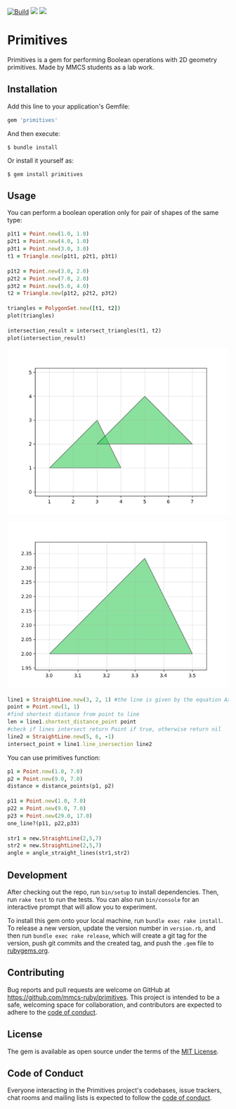 [![Build](https://github.com/mmcs-ruby/primitives/actions/workflows/main.yml/badge.svg)](https://github.com/mmcs-ruby/primitives/actions/workflows/main.yml)
<a href="https://codeclimate.com/github/mmcs-ruby/primitives/maintainability"><img src="https://api.codeclimate.com/v1/badges/d424b22ca6482d937001/maintainability" /></a>
<a href="https://codeclimate.com/github/mmcs-ruby/primitives/test_coverage"><img src="https://api.codeclimate.com/v1/badges/d424b22ca6482d937001/test_coverage" /></a>

# Primitives

Primitives is a gem for performing Boolean operations with
2D geometry primitives. Made by MMCS students as a lab work.

## Installation

Add this line to your application's Gemfile:

```ruby
gem 'primitives'
```

And then execute:

    $ bundle install

Or install it yourself as:

    $ gem install primitives

## Usage

You can perform a boolean operation only for pair of shapes of the same type:

```ruby
p1t1 = Point.new(1.0, 1.0)
p2t1 = Point.new(4.0, 1.0)
p3t1 = Point.new(3.0, 3.0)
t1 = Triangle.new(p1t1, p2t1, p3t1)

p1t2 = Point.new(3.0, 2.0)
p2t2 = Point.new(7.0, 2.0)
p3t2 = Point.new(5.0, 4.0)
t2 = Triangle.new(p1t2, p2t2, p3t2)

triangles = PolygonSet.new([t1, t2])
plot(triangles)

intersection_result = intersect_triangles(t1, t2)
plot(intersection_result)
```

![triangles_example](docs/images/triangles_example.png)

![intersect_triangles_example](docs/images/intersect_triangles_example.png)

 ```ruby
line1 = StraightLine.new(3, 2, 1) #the line is given by the equation Ax + By + C = 0
point = Point.new(1, 1)
#find shortest distance from point to line
len = line1.shortest_distance_point point
#check if lines intersect return Point if true, otherwise return nil
line2 = StraightLine.new(5, 6, -1)
intersect_point = line1.line_inersection line2
```

You can use primitives function:

```ruby
p1 = Point.new(1.0, 7.0)
p2 = Point.new(9.0, 7.0)
distance = distance_points(p1, p2)

p11 = Point.new(1.0, 7.0)
p22 = Point.new(9.0, 7.0)
p23 = Point.new(29.0, 17.0)
one_line?(p11, p22,p33)

str1 = new.StraightLine(2,5,7)
str2 = new.StraightLine(2,5,7)
angle = angle_straight_lines(str1,str2)
```

## Development

After checking out the repo, run `bin/setup` to install dependencies. Then, run `rake test` to run the tests. You can also run `bin/console` for an interactive prompt that will allow you to experiment.

To install this gem onto your local machine, run `bundle exec rake install`. To release a new version, update the version number in `version.rb`, and then run `bundle exec rake release`, which will create a git tag for the version, push git commits and the created tag, and push the `.gem` file to [rubygems.org](https://rubygems.org).

## Contributing

Bug reports and pull requests are welcome on GitHub at https://github.com/mmcs-ruby/primitives. This project is intended to be a safe, welcoming space for collaboration, and contributors are expected to adhere to the [code of conduct](https://github.com/mmcs-ruby/primitives/blob/master/CODE_OF_CONDUCT.md).

## License

The gem is available as open source under the terms of the [MIT License](https://opensource.org/licenses/MIT).

## Code of Conduct

Everyone interacting in the Primitives project's codebases, issue trackers, chat rooms and mailing lists is expected to follow the [code of conduct](https://github.com/mmcs-ruby/primitives/blob/master/CODE_OF_CONDUCT.md).
